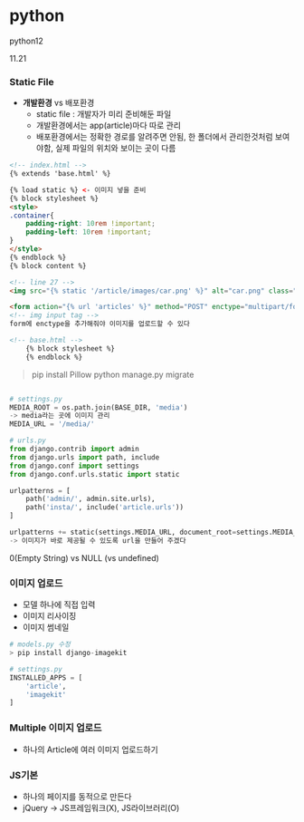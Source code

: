 # python
python12

11.21

### Static File
* **개발환경** vs 배포환경
  * static file : 개발자가 미리 준비해둔 파일
  * 개발환경에서는 app(article)마다 따로 관리
  * 배포환경에서는 정확한 경로를 알려주면 안됨, 한 폴더에서 관리한것처럼 보여야함, 실제 파일의 위치와 보이는 곳이 다름



```html
<!-- index.html -->
{% extends 'base.html' %}

{% load static %} <- 이미지 넣을 준비
{% block stylesheet %}
<style>
.container{
    padding-right: 10rem !important;
    padding-left: 10rem !important;
}
</style>
{% endblock %}
{% block content %}

<!-- line 27 -->
<img src="{% static '/article/images/car.png' %}" alt="car.png" class="card-img-top" >

<form action="{% url 'articles' %}" method="POST" enctype="multipart/form-data">
<!-- img input tag -->
form에 enctype을 추가해줘야 이미지를 업로드할 수 있다

<!-- base.html -->
    {% block stylesheet %}
    {% endblock %}
```

> pip install Pillow
> python manage.py migrate

```python

# settings.py
MEDIA_ROOT = os.path.join(BASE_DIR, 'media')
-> media라는 곳에 이미지 관리
MEDIA_URL = '/media/'

# urls.py
from django.contrib import admin
from django.urls import path, include
from django.conf import settings
from django.conf.urls.static import static

urlpatterns = [
    path('admin/', admin.site.urls),
    path('insta/', include('article.urls'))
]

urlpatterns += static(settings.MEDIA_URL, document_root=settings.MEDIA_ROOT)
-> 이미지가 바로 제공될 수 있도록 url을 만들어 주겠다

```

0(Empty String) vs NULL (vs undefined)


### 이미지 업로드
* 모델 하나에 직접 입력
* 이미지 리사이징
* 이미지 썸네일

```python
# models.py 수정
> pip install django-imagekit

# settings.py
INSTALLED_APPS = [
    'article',
    'imagekit'
]
```


### Multiple 이미지 업로드
* 하나의 Article에 여러 이미지 업로드하기

### JS기본
* 하나의 페이지를 동적으로 만든다
* jQuery -> JS프레임워크(X), JS라이브러리(O)

